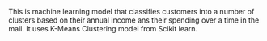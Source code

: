 This is machine learning model that classifies customers into a number of clusters based on their annual income ans their spending over a time in the mall.
It uses K-Means Clustering model from Scikit learn.
